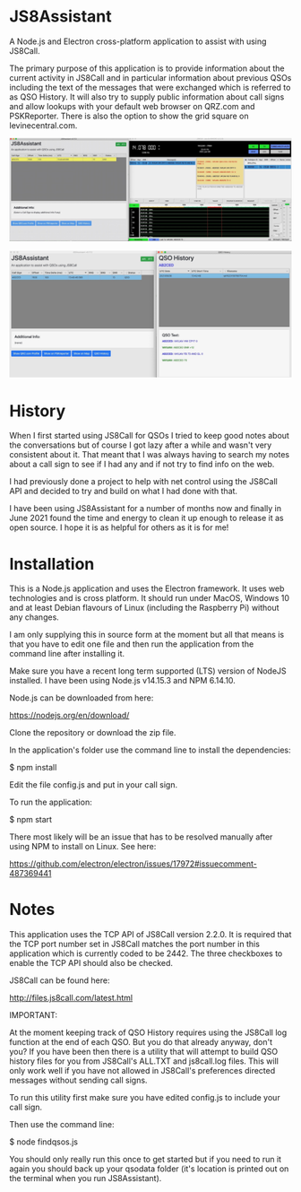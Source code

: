 # JS8Assistant
A Node.js and Electron cross-platform application to assist with using JS8Call.

The primary purpose of this application is to provide information about the current
activity in JS8Call and in particular information about previous QSOs including the
text of the messages that were exchanged which is referred to as QSO History. 
It will also try to supply public information about call signs and allow lookups with your
default web browser on QRZ.com and PSKReporter. There is also the option to show the 
grid square on levinecentral.com.


![Photo](images/js8assistant1.jpeg)


![Photo](images/js8assistant2.jpeg)


# History
When I first started using JS8Call for QSOs I tried to keep good notes about the conversations 
but of course I got lazy after a while and wasn't very consistent about it. That meant that
I was always having to search my notes about a call sign to see if I had any and if not
try to find info on the web.

I had previously done a project to help with net control using the JS8Call API and decided to
try and build on what I had done with that.

I have been using JS8Assistant for a number of months now and finally in June 2021 found
the time and energy to clean it up enough to release it as open source. I hope it is
as helpful for others as it is for me!


# Installation
This is a Node.js application and uses the Electron framework. It uses web technologies and
is cross platform. It should run under MacOS, Windows 10 and at least Debian flavours of Linux 
(including the Raspberry Pi) without any changes.

I am only supplying this in source form at the moment but all that means is that you 
have to edit one file and then run the application from the command line after installing it.

Make sure you have a recent long term supported (LTS) version of NodeJS installed. 
I have been using Node.js v14.15.3 and NPM 6.14.10. 

Node.js can be downloaded from here:

https://nodejs.org/en/download/

Clone the repository or download the zip file.

In the application's folder use the command line to install the dependencies:

$ npm install

Edit the file config.js and put in your call sign.

To run the application:

$ npm start

There most likely will be an issue that has to be resolved manually after using NPM to 
install on Linux. See here:

https://github.com/electron/electron/issues/17972#issuecomment-487369441

# Notes
This application uses the TCP API of JS8Call version 2.2.0. It is required that the TCP 
port number set in JS8Call matches the port number in this application which is currently
coded to be 2442. The three checkboxes to enable the TCP API should also be checked.

JS8Call can be found here:

http://files.js8call.com/latest.html

IMPORTANT:

At the moment keeping track of QSO History requires using the JS8Call log function at the 
end of each QSO. But you do that already anyway, don't you? If you have been then there
is a utility that will attempt to build QSO history files for you from JS8Call's
ALL.TXT and js8call.log files. This will only work well if you have not allowed in 
JS8Call's preferences directed messages without sending call signs.

To run this utility first make sure you have edited config.js to include your call sign.

Then use the command line:

$ node findqsos.js

You should only really run this once to get started but if you need to run it again
you should back up your qsodata folder (it's location is printed out on the terminal
when you run JS8Assistant).


